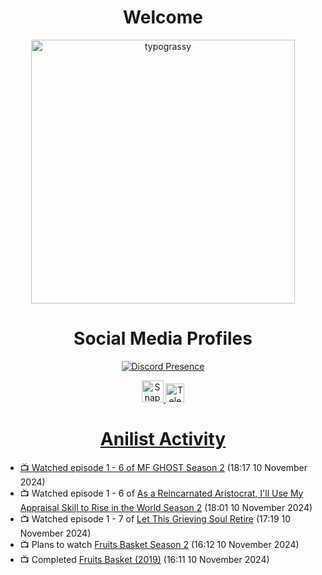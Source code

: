 <div align="center">

# Welcome
<a href="https://github.com/kawarimidoll/typograssy">
    <img alt="typograssy" src="https://typograssy.deno.dev/api?text=%E3%82%88%E3%81%86%E3%81%93%E3%81%9D%E3%81%BF%E3%81%AA%E3%81%95%E3%82%93%20-%20Sheby--&&l0=none&l1=82d9d0&l2=027353&l3=038c4c&l4=01402e&bg=none&frame=none&speed=100&comment=" width="421.99">
</a>

</div>

<div align="center">

# Social Media Profiles

[![Discord Presence](https://lanyard.cnrad.dev/api/612532963938271232)](https://discord.com/users/612532963938271232)


<a href="https://www.snapchat.com/add/a.sheby" title="Snapchat Profile">
    <img src="https://www.freepnglogos.com/uploads/snapchat-logo-png-0.png" width="35" alt="Snapchat Logo" />


<a href="https://t.me/ASheby" title="Telegram Profile">
    <img src="https://www.freepnglogos.com/uploads/telegram-logo-png-0.png" width="30" alt="Telegram Logo" />


</div>

<div align="center">

# Anilist Activity

</div>

<!-- ANILIST_ACTIVITY:start -->

-   📺 Watched episode 1 - 6 of [MF GHOST Season 2](https://anilist.co/anime/171642) (18:17 10 November 2024)
-   📺 Watched episode 1 - 6 of [As a Reincarnated Aristocrat, I'll Use My Appraisal Skill to Rise in the World Season 2](https://anilist.co/anime/178434) (18:01 10 November 2024)
-   📺 Watched episode 1 - 7 of [Let This Grieving Soul Retire](https://anilist.co/anime/175019) (17:19 10 November 2024)
-   📺 Plans to watch [Fruits Basket Season 2](https://anilist.co/anime/111762) (16:12 10 November 2024)
-   📺 Completed [Fruits Basket (2019)](https://anilist.co/anime/105334) (16:11 10 November 2024)

<!-- ANILIST_ACTIVITY:end -->
